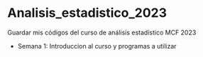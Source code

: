 # Analisis_estadistico_2023
Guardar mis códigos del curso de análisis estadístico MCF 2023

+ Semana 1: Introduccion al curso y programas a utilizar
